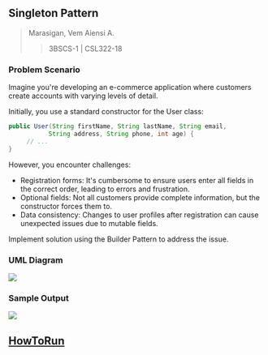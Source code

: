 ## Singleton Pattern
> Marasigan, Vem Aiensi A.
>> 3BSCS-1 | CSL322-18

### Problem Scenario

Imagine you're developing an e-commerce application where customers create accounts with varying levels of detail.

Initially, you use a standard constructor for the User class:

```java
public User(String firstName, String lastName, String email,
           String address, String phone, int age) {
     // ...
}
```

However, you encounter challenges:

* Registration forms: It's cumbersome to ensure users enter all fields in the correct order, leading to errors and frustration.
* Optional fields: Not all customers provide complete information, but the constructor forces them to.
* Data consistency: Changes to user profiles after registration can cause unexpected issues due to mutable fields.

Implement solution using the Builder Pattern to address the issue.

### UML Diagram
![](UMLDiagram.svg)

### Sample Output
![](resultPage.png)

## <a href = "https://github.com/VemAiensi/SoftEng1/blob/main/RunCode/HowToRunCodeIntelliJ.md">HowToRun</a>

